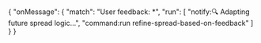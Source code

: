 {
  "onMessage": {
    "match": "User feedback: *",
    "run": [
      "notify:🔍 Adapting future spread logic...",
      "command:run refine-spread-based-on-feedback"
    ]
  }
}
